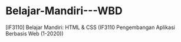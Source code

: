 # Belajar-Mandiri---WBD
[IF3110] Belajar Mandiri: HTML &amp; CSS (IF3110 Pengembangan Aplikasi Berbasis Web (1-2020))
